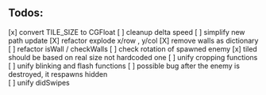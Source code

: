 Todos:
---

[x] convert TILE_SIZE to CGFloat
[ ] cleanup delta speed
[ ] simplify new path update
[X] refactor explode x/row , y/col
[X] remove walls as dictionary
[ ] refactor isWall / checkWalls
[ ] check rotation of spawned enemy
[x] tiled should be based on real size not hardcoded one
[ ] unify cropping functions
[ ] unify blinking and flash functions
[ ] possible bug after the enemy is destroyed, it respawns hidden  
[ ] unify didSwipes
